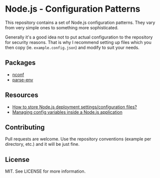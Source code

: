 # Node.js - Configuration Patterns

This repository contains a set of Node.js configuration patterns. They vary from very simple ones to something more sophisticated.

Generally it's a good idea not to put actual configuration to the repository for security reasons. That is why I recommend setting up files which you then copy (ie. `example.config.json`) and modify to suit your needs.

## Packages

* [nconf](https://npmjs.org/package/nconf)
* [parse-env](https://npmjs.org/package/parse-env)

## Resources

* [How to store Node.js deployment settings/configuration files?](http://stackoverflow.com/questions/5869216/how-to-store-node-js-deployment-settings-configuration-files)
* [Managing config variables inside a Node.js application](http://www.chovy.com/node-js/managing-config-variables-inside-a-node-js-application/)

## Contributing

Pull requests are welcome. Use the repository conventions (example per directory, etc.) and it will be just fine.

## License

MIT. See LICENSE for more information.

